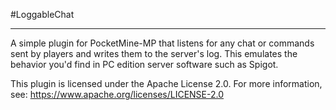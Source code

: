 #LoggableChat

-----

A simple plugin for PocketMine-MP that listens for any chat or commands sent by players and writes them to the server's log.
This emulates the behavior you'd find in PC edition server software such as Spigot.


This plugin is licensed under the Apache License 2.0. For more information, see: https://www.apache.org/licenses/LICENSE-2.0
